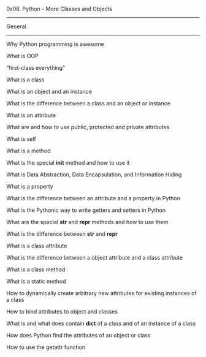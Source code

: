 0x08. Python - More Classes and Objects
_________
General
_________
Why Python programming is awesome

What is OOP

“first-class everything”

What is a class

What is an object and an instance

What is the difference between a class and an object or instance

What is an attribute

What are and how to use public, protected and private attributes

What is self

What is a method

What is the special __init__ method and how to use it

What is Data Abstraction, Data Encapsulation, and Information Hiding

What is a property

What is the difference between an attribute and a property in Python

What is the Pythonic way to write getters and setters in Python

What are the special __str__ and __repr__ methods and how to use them

What is the difference between __str__ and __repr__

What is a class attribute

What is the difference between a object attribute and a class attribute

What is a class method

What is a static method

How to dynamically create arbitrary new attributes for existing instances of a class

How to bind attributes to object and classes

What is and what does contain __dict__ of a class and of an instance of a class

How does Python find the attributes of an object or class

How to use the getattr function
